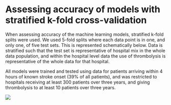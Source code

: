 # Assessing accuracy of models with stratified k-fold cross-validation

When assessing accuracy of the machine learning models, stratified k-fold splits were used. We used 5-fold splits where each data point is in one, and only one, of five test sets. This is represented schematically below. Data is stratified such that the test set is representative of hospital mix in the whole data population, and within the hospital level data the use of thrombolysis is representative of the whole data for that hospital.

All models were trained and tested using data for patients arriving within 4 hours of known stroke onset (39% of all patients), and was restricted to hospitals receiving at least 300 patients over three years, and giving thrombolysis to at least 10 patients over three years.

![](../images/kfold.jpg)
